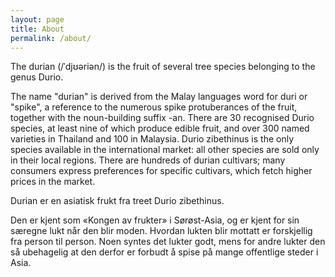 ```yaml
---
layout: page
title: About
permalink: /about/
---
```


The durian (/ˈdjʊəriən/) is the fruit of several tree species belonging to the genus Durio.

The name "durian" is derived from the Malay languages word for duri or "spike", a reference to the numerous spike protuberances of the fruit, together with the noun-building suffix -an. There are 30 recognised Durio species, at least nine of which produce edible fruit, and over 300 named varieties in Thailand and 100 in Malaysia. Durio zibethinus is the only species available in the international market: all other species are sold only in their local regions. There are hundreds of durian cultivars; many consumers express preferences for specific cultivars, which fetch higher prices in the market.

Durian er en asiatisk frukt fra treet Durio zibethinus.

Den er kjent som «Kongen av frukter» i Sørøst-Asia, og er kjent for sin særegne lukt når den blir moden. Hvordan lukten blir mottatt er forskjellig fra person til person. Noen syntes det lukter godt, mens for andre lukter den så ubehagelig at den derfor er forbudt å spise på mange offentlige steder i Asia.
